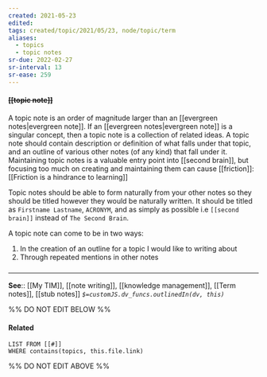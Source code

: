 ```yaml
---
created: 2021-05-23
edited: 
tags: created/topic/2021/05/23, node/topic/term 
aliases:
  - topics
  - topic notes
sr-due: 2022-02-27
sr-interval: 13
sr-ease: 259
---
```


#### <s class="topic-title">[[topic note]]</s> 

A topic note is an order of magnitude larger than an [[evergreen notes|evergreen note]].
If an [[evergreen notes|evergreen note]] is a singular concept, then a topic note is a collection of related ideas.
A topic note should contain description or definition of what falls under that topic,
and an outline of various other notes (of any kind) that fall under it.
Maintaining topic notes is a valuable entry point into [[second brain]],
but focusing too much on creating and maintaining them can cause [[friction]]: 
[[Friction is a hindrance to learning]]

Topic notes should be able to form naturally from your other notes so they should be titled however they would be naturally written. It should be titled as `Firstname Lastname`, `ACRONYM`, and as simply as possible i.e `[[second brain]]` instead of `The Second Brain`.  

A topic note can come to be in two ways:
1. In the creation of an outline for a topic I would like to writing about
2. Through repeated mentions in other notes

### <hr class="footnote"/>

**See**:: [[My TIM]], [[note writing]], [[knowledge management]], [[Term notes]], [[stub notes]]
*`$=customJS.dv_funcs.outlinedIn(dv, this)`*

%% DO NOT EDIT BELOW %%

#### Related 

```dataview
LIST FROM [[#]]
WHERE contains(topics, this.file.link)
```
%% DO NOT EDIT ABOVE %%
